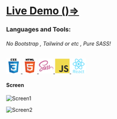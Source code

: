 # [Live Demo ()=>](https://game-tournament-onuryks.netlify.app/)


<h3 align="left">Languages and Tools:</h3>

###### No Bootstrap , Tailwind or etc , Pure SASS!

<p align="left"> <a href="https://www.w3schools.com/css/" target="_blank"> <img src="https://raw.githubusercontent.com/devicons/devicon/master/icons/css3/css3-original-wordmark.svg" alt="css3" width="40" height="40"/> </a> <a href="https://www.w3.org/html/" target="_blank"> <img src="https://raw.githubusercontent.com/devicons/devicon/master/icons/html5/html5-original-wordmark.svg" alt="html5" width="40" height="40"/> </a><a href="https://sass-lang.com" target="_blank"> <img src="https://raw.githubusercontent.com/devicons/devicon/master/icons/sass/sass-original.svg" alt="sass" width="40" height="40"/> </a>  <a href="https://developer.mozilla.org/en-US/docs/Web/JavaScript" target="_blank"> <img src="https://raw.githubusercontent.com/devicons/devicon/master/icons/javascript/javascript-original.svg" alt="javascript" width="40" height="40"/> </a> <a href="https://reactjs.org/" target="_blank"> <img src="https://raw.githubusercontent.com/devicons/devicon/master/icons/react/react-original-wordmark.svg" alt="react" width="40" height="40"/> </a> 
   </a> </p>

#### Screen

![Screen1](https://user-images.githubusercontent.com/51006791/160074352-00ba54d1-7ec3-4772-a638-4c1e7604f2f7.png)


![Screen2](https://user-images.githubusercontent.com/51006791/160074471-4a3c0241-b3f3-46df-9e22-2147415c02ef.png)


